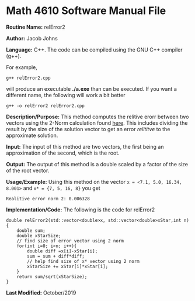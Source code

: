 # Math 4610 Software Manual File

**Routine Name:** relError2

**Author:** Jacob Johns

**Language:** C++. The code can be compiled using the GNU C++ compiler (g++).

For example,

    g++ relError2.cpp

will produce an executable **./a.exe** than can be executed. If you want a different name, the following will work a bit
better

    g++ -o relError2 relError2.cpp

**Description/Purpose:** This method computes the relitive erorr between two vectors using the 2-Norm calculation found [here](https://github.com/jakeat555/math4610/blob/master/SoftwareManual/length_2.md).
This includes dividing the result by the size of the solution vector to get an error *relititve* to the approximate solution.

**Input:** The input of this method are two vectors, the first being an approximation of the second, which is the root.

**Output:** The output of this method is a double scaled by a factor of the size of the root vector.

**Usage/Example:** Using this method on the vector `x = <7.1, 5.0, 16.34, 8.001>` and `x* = {7, 5, 16, 8}` you get
```
Realitive error norm 2: 0.006328
```

**Implementation/Code:** The following is the code for relError2
```
double relError2(std::vector<double>x, std::vector<double>xStar,int n){	
	double sum;
	double xStarSize;
	// find size of error vector using 2 norm
	for(int i=0; i<n; i++){
		double diff =x[i]-xStar[i];
		sum = sum + diff*diff;
		// help find size of x* vector using 2 norm
		xStarSize += xStar[i]*xStar[i];
	}
	return sum/sqrt(xStarSize);
}
```


**Last Modified:** October/2019
